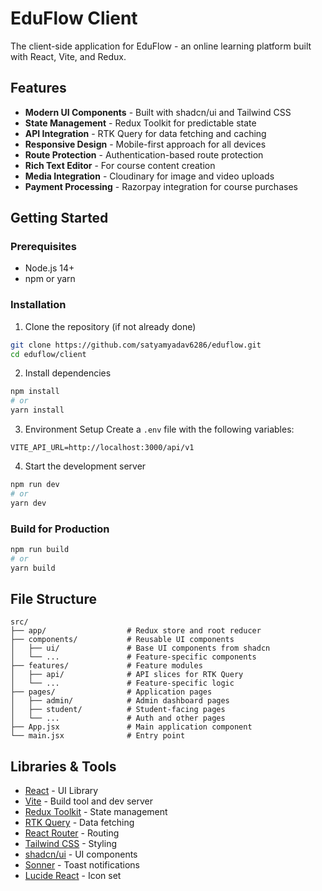 # EduFlow Client

The client-side application for EduFlow - an online learning platform built with React, Vite, and Redux.

## Features

- **Modern UI Components** - Built with shadcn/ui and Tailwind CSS
- **State Management** - Redux Toolkit for predictable state
- **API Integration** - RTK Query for data fetching and caching
- **Responsive Design** - Mobile-first approach for all devices
- **Route Protection** - Authentication-based route protection
- **Rich Text Editor** - For course content creation
- **Media Integration** - Cloudinary for image and video uploads
- **Payment Processing** - Razorpay integration for course purchases

## Getting Started

### Prerequisites

- Node.js 14+
- npm or yarn

### Installation

1. Clone the repository (if not already done)
```bash
git clone https://github.com/satyamyadav6286/eduflow.git
cd eduflow/client
```

2. Install dependencies
```bash
npm install
# or
yarn install
```

3. Environment Setup
Create a `.env` file with the following variables:
```
VITE_API_URL=http://localhost:3000/api/v1
```

4. Start the development server
```bash
npm run dev
# or
yarn dev
```

### Build for Production

```bash
npm run build
# or
yarn build
```

## File Structure

```
src/
├── app/                  # Redux store and root reducer
├── components/           # Reusable UI components
│   ├── ui/               # Base UI components from shadcn
│   └── ...               # Feature-specific components
├── features/             # Feature modules
│   ├── api/              # API slices for RTK Query
│   └── ...               # Feature-specific logic
├── pages/                # Application pages
│   ├── admin/            # Admin dashboard pages
│   ├── student/          # Student-facing pages
│   └── ...               # Auth and other pages
├── App.jsx               # Main application component
└── main.jsx              # Entry point
```

## Libraries & Tools

- [React](https://reactjs.org/) - UI Library
- [Vite](https://vitejs.dev/) - Build tool and dev server
- [Redux Toolkit](https://redux-toolkit.js.org/) - State management
- [RTK Query](https://redux-toolkit.js.org/rtk-query/overview) - Data fetching
- [React Router](https://reactrouter.com/) - Routing
- [Tailwind CSS](https://tailwindcss.com/) - Styling
- [shadcn/ui](https://ui.shadcn.com/) - UI components
- [Sonner](https://sonner.emilkowal.ski/) - Toast notifications
- [Lucide React](https://lucide.dev/) - Icon set
